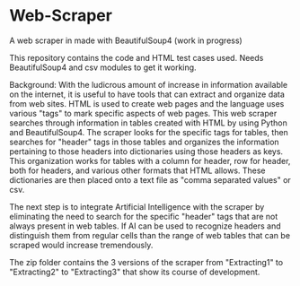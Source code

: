 # Web-Scraper
A web scraper in made with BeautifulSoup4 (work in progress)

This repository contains the code and HTML test cases used. Needs BeautifulSoup4 and csv modules to get it working. 

Background:
With the ludicrous amount of increase in information available on the internet, it is useful to have tools that can extract and organize data from web sites. HTML is used to create web pages and the language uses various "tags" to mark specific aspects of web pages. This web scraper searches through information in tables created with HTML by using Python and BeautifulSoup4. The scraper looks for the specific tags for tables, then searches for "header" tags in those tables and organizes the information pertaining to those headers into dictionaries using those headers as keys. This organization works for tables with a column for header, row for header, both for headers, and various other formats that HTML allows. These dictionaries are then placed onto a text file as "comma separated values" or csv. 

The next step is to integrate Artificial Intelligence with the scraper by eliminating the need to search for the specific "header" tags that are not always present in web tables. If AI can be used to recognize headers and distinguish them from regular cells than the range of web tables that can be scraped would increase tremendously.

The zip folder contains the 3 versions of the scraper from "Extracting1" to "Extracting2" to "Extracting3" that show its course of development.
